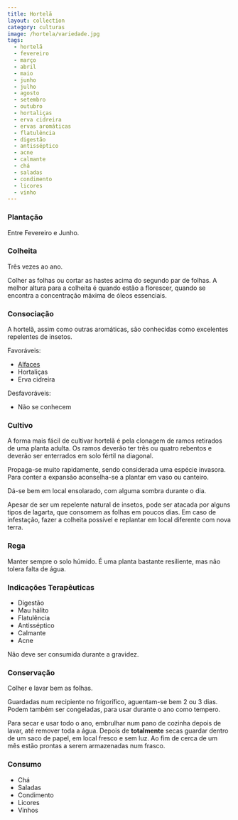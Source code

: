 ```yaml
---
title: Hortelã
layout: collection
category: culturas
image: /hortela/variedade.jpg
tags:
  - hortelã
  - fevereiro
  - março
  - abril
  - maio
  - junho
  - julho
  - agosto
  - setembro
  - outubro
  - hortaliças
  - erva cidreira
  - ervas aromáticas
  - flatulência
  - digestão
  - antisséptico
  - acne
  - calmante
  - chá
  - saladas
  - condimento
  - licores
  - vinho
---
```


### Plantação

Entre Fevereiro e Junho.

### Colheita

Três vezes ao ano.

Colher as folhas ou cortar as hastes acima do segundo par de folhas. A melhor altura para a colheita é quando estão a florescer, quando se encontra a concentração máxima de óleos essenciais.

### Consociação

A hortelã, assim como outras aromáticas, são conhecidas como excelentes repelentes de insetos.

Favoráveis:

* [Alfaces](/culturas/alface)
* Hortaliças
* Erva cidreira

Desfavoráveis:

* Não se conhecem

### Cultivo

A forma mais fácil de cultivar hortelã é pela clonagem de ramos retirados de uma planta adulta. Os ramos deverão ter três ou quatro rebentos e deverão ser enterrados em solo fértil na diagonal.

Propaga-se muito rapidamente, sendo considerada uma espécie invasora. Para conter a expansão aconselha-se a plantar em vaso ou canteiro.

Dá-se bem em local ensolarado, com alguma sombra durante o dia.

Apesar de ser um repelente natural de insetos, pode ser atacada por alguns tipos de lagarta, que consomem as folhas em poucos dias. Em caso de infestação, fazer a colheita possível e replantar em local diferente com nova terra.

### Rega

Manter sempre o solo húmido. É uma planta bastante resiliente, mas não tolera falta de água.

### Indicações Terapêuticas

* Digestão
* Mau hálito
* Flatulência
* Antisséptico
* Calmante
* Acne

Não deve ser consumida durante a gravidez.

### Conservação

Colher e lavar bem as folhas.

Guardadas num recipiente no frigorífico, aguentam-se bem 2 ou 3 dias. Podem também ser congeladas, para usar durante o ano como tempero.

Para secar e usar todo o ano, embrulhar num pano de cozinha depois de lavar, até remover toda a água. Depois de **totalmente** secas guardar dentro de um saco de papel, em local fresco e sem luz. Ao fim de cerca de um mês estão prontas a serem armazenadas num frasco.

### Consumo

* Chá
* Saladas
* Condimento
* Licores
* Vinhos
